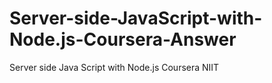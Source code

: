 # Server-side-JavaScript-with-Node.js-Coursera-Answer
Server side Java Script with Node.js Coursera NIIT 
